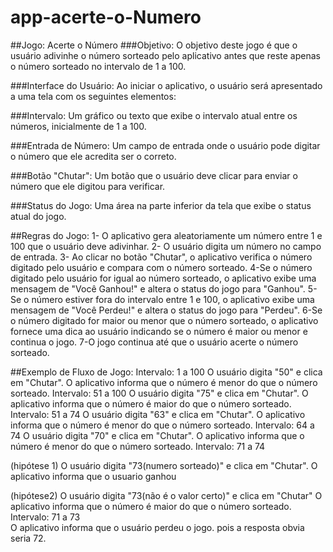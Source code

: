 # app-acerte-o-Numero

##Jogo: Acerte o Número
###Objetivo:
O objetivo deste jogo é que o usuário adivinhe o número sorteado pelo aplicativo antes que reste apenas o número sorteado no intervalo de 1 a 100.

###Interface do Usuário:
Ao iniciar o aplicativo, o usuário será apresentado a uma tela com os seguintes elementos:

###Intervalo: Um gráfico ou texto que exibe o intervalo atual entre os números, inicialmente de 1 a 100.

###Entrada de Número: Um campo de entrada onde o usuário pode digitar o número que ele acredita ser o correto.

###Botão "Chutar": Um botão que o usuário deve clicar para enviar o número que ele digitou para verificar.

###Status do Jogo: Uma área na parte inferior da tela que exibe o status atual do jogo.

##Regras do Jogo:
1- O aplicativo gera aleatoriamente um número entre 1 e 100 que o usuário deve adivinhar.
2- O usuário digita um número no campo de entrada.
3- Ao clicar no botão "Chutar", o aplicativo verifica o número digitado pelo usuário e compara com o número sorteado.
4-Se o número digitado pelo usuário for igual ao número sorteado, o aplicativo exibe uma mensagem de "Você Ganhou!" e altera o status do jogo para "Ganhou".
5-Se o número estiver fora do intervalo entre 1 e 100, o aplicativo exibe uma mensagem de "Você Perdeu!" e altera o status do jogo para "Perdeu".
6-Se o número digitado for maior ou menor que o número sorteado, o aplicativo fornece uma dica ao usuário indicando se o número é maior ou menor e continua o jogo.
7-O jogo continua até que o usuário acerte o número sorteado.

##Exemplo de Fluxo de Jogo:
Intervalo: 1 a 100
O usuário digita "50" e clica em "Chutar".
O aplicativo informa que o número é menor do que o número sorteado.
Intervalo: 51 a 100
O usuário digita "75" e clica em "Chutar".
O aplicativo informa que o número é maior do que o número sorteado.
Intervalo: 51 a 74
O usuário digita "63" e clica em "Chutar".
O aplicativo informa que o número é menor do que o número sorteado.
Intervalo: 64 a 74
O usuário digita "70" e clica em "Chutar".
O aplicativo informa que o número é menor do que o número sorteado.
Intervalo: 71 a 74

(hipótese 1)
O usuário digita "73(numero sorteado)" e clica em "Chutar".
O aplicativo informa que o usuario ganhou

(hipótese2)
O usuário digita "73(não é o valor certo)" e clica em "Chutar"
O aplicativo informa que o número é maior do que o número sorteado.
Intervalo: 71 a 73  
O aplicativo informa que o usuário perdeu o jogo.
pois a resposta obvia seria 72.
